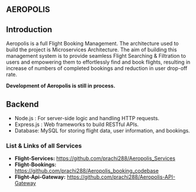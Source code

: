 ## AEROPOLIS

## Introduction

Aeropolis is a full Flight Booking Management. The architecture used to build the project is Microservices Architecture. The aim of building this management system is to provide seamless Flight Searching & Filtration to users and empowering them to effortlessly find and book flights, resulting in increase of numbers of completed bookings and reduction in user drop-off rate. 

**Development of Aeropolis is still in process.**

## Backend 

- Node.js : For server-side logic and handling HTTP requests.
- Express.js : Web frameworks to build RESTful APIs.
- Database: MySQL for storing flight data, user information, and bookings.

### List & Links of all Services

- **Flight-Services:** https://github.com/prachi288/Aeropolis_Services
- **Flight-Bookings:** https://github.com/prachi288/Aeropolis_booking_codebase
- **Flight-Api-Gateway:** https://github.com/prachi288/Aeropolis-API-Gateway
